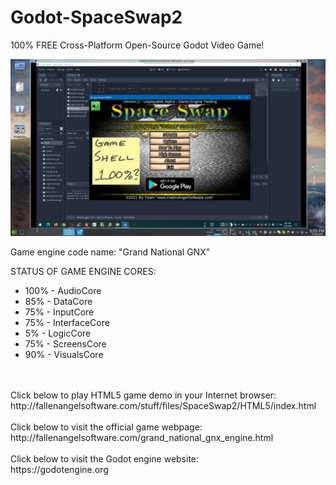 # Godot-SpaceSwap2
100% FREE Cross-Platform Open-Source Godot Video Game! <br/>

![Development Screenshot](image.png)

Game engine code name: "Grand National GNX" <br/>

STATUS OF GAME ENGINE CORES: <br/>
- 100% - AudioCore <br/>
-  85% - DataCore <br/>
-  75% - InputCore <br/>
-  75% - InterfaceCore <br/>
-   5% - LogicCore <br/>
-  75% - ScreensCore <br/>
-  90% - VisualsCore <br/>
<br/>
<br/>
Click below to play HTML5 game demo in your Internet browser: <br/>
http://fallenangelsoftware.com/stuff/files/SpaceSwap2/HTML5/index.html
<br/>
<br/>
Click below to visit the official game webpage: <br/>
http://fallenangelsoftware.com/grand_national_gnx_engine.html
<br/>
<br/>
Click below to visit the Godot engine website: <br/>
https://godotengine.org
